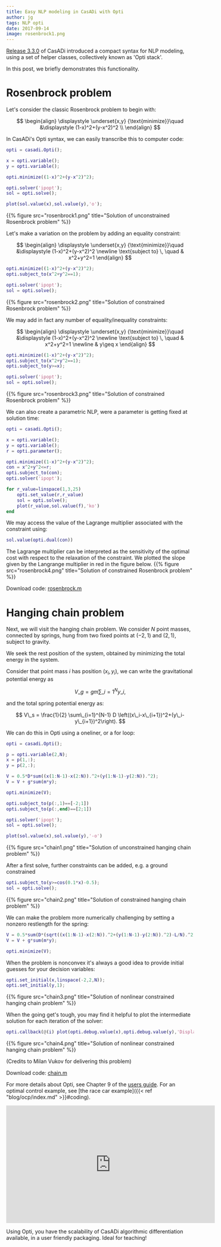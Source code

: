 ```yaml
---
title: Easy NLP modeling in CasADi with Opti
author: jg
tags: NLP opti
date: 2017-09-14
image: rosenbrock1.png
---
```


[Release 3.3.0](http://install33.casadi.org) of CasADi introduced a compact syntax for NLP modeling, using a set of helper classes, collectively known as 'Opti stack'.

In this post, we briefly demonstrates this functionality.

<!--more-->

# Rosenbrock problem

Let's consider the classic Rosenbrock problem to begin with:

$$
\begin{align}
  \displaystyle \underset{x,y}
  {\text{minimize}}\quad &\displaystyle (1-x)^2+(y-x^2)^2 \\
\end{align}
$$

In CasADi's Opti syntax, we can easily transcribe this to computer code:
```matlab
opti = casadi.Opti();

x = opti.variable();
y = opti.variable();

opti.minimize((1-x)^2+(y-x^2)^2);

opti.solver('ipopt');
sol = opti.solve();

plot(sol.value(x),sol.value(y),'o');
```

{{% figure src="rosenbrock1.png" title="Solution of unconstrained Rosenbrock problem" %}}

Let's make a variation on the problem by adding an equality constraint:

$$
\begin{align}
  \displaystyle \underset{x,y}
  {\text{minimize}}\quad &\displaystyle (1-x)^2+(y-x^2)^2 \newline
    \text{subject to} \, \quad & x^2+y^2=1
\end{align}
$$

```matlab
opti.minimize((1-x)^2+(y-x^2)^2);
opti.subject_to(x^2+y^2==1);

opti.solver('ipopt');
sol = opti.solve();
```

{{% figure src="rosenbrock2.png" title="Solution of constrained Rosenbrock problem" %}}

We may add in fact any number of equality/inequality constraints:

$$
\begin{align}
  \displaystyle \underset{x,y}
  {\text{minimize}}\quad &\displaystyle (1-x)^2+(y-x^2)^2 \newline
    \text{subject to} \, \quad & x^2+y^2=1 \newline
      & y\geq x
\end{align}
$$

```matlab
opti.minimize((1-x)^2+(y-x^2)^2);
opti.subject_to(x^2+y^2==1);
opti.subject_to(y>=x);

opti.solver('ipopt');
sol = opti.solve();
```

{{% figure src="rosenbrock3.png" title="Solution of constrained Rosenbrock problem" %}}

We can also create a parametric NLP, were a parameter is getting fixed at solution time:

```matlab
opti = casadi.Opti();

x = opti.variable();
y = opti.variable();
r = opti.parameter();

opti.minimize((1-x)^2+(y-x^2)^2);
con = x^2+y^2<=r;
opti.subject_to(con);
opti.solver('ipopt');

for r_value=linspace(1,3,25)
    opti.set_value(r,r_value)
    sol = opti.solve();
    plot(r_value,sol.value(f),'ko')
end
```

We may access the value of the Lagrange multiplier associated with the constraint using:
```matlab
sol.value(opti.dual(con))
```

The Lagrange multiplier can be interpreted as the sensitivity of the optimal cost with respect to the relaxation of the constraint. We plotted the slope given by the Langrange multiplier in red in the figure below.
{{% figure src="rosenbrock4.png" title="Solution of constrained Rosenbrock problem" %}}


Download code: [rosenbrock.m](rosenbrock.m)


# Hanging chain problem

Next, we will visit the hanging chain problem. We consider $N$ point masses, connected by springs, hung from two fixed points at $(-2,1)$ and $(2,1)$, subject to gravity.

We seek the rest position of the system, obtained by minimizing the total energy in the system.

Consider that point mass $i$ has position $(x_i,y_i)$, we can write the gravitational potential energy as

$$
V\_g = g m \sum\_{i=1}^N y\_i,
$$

and the total spring potential energy as:

$$
V\_s = \frac{1}{2} \sum\_{i=1}^{N-1} D \left((x\_i-x\_{i+1})^2+(y\_i-y\_{i+1})^2\right).
$$

We can do this in Opti using a oneliner, or a for loop:
```matlab
opti = casadi.Opti();

p = opti.variable(2,N);
x = p(1,:);
y = p(2,:);

V = 0.5*D*sum((x(1:N-1)-x(2:N)).^2+(y(1:N-1)-y(2:N)).^2);
V = V + g*sum(m*y);

opti.minimize(V);

opti.subject_to(p(:,1)==[-2;1])
opti.subject_to(p(:,end)==[2;1])

opti.solver('ipopt');
sol = opti.solve();

plot(sol.value(x),sol.value(y),'-o')
```

{{% figure src="chain1.png" title="Solution of unconstrained hanging chain problem" %}}

After a first solve, further constraints can be added, e.g. a ground constrained
```matlab
opti.subject_to(y>=cos(0.1*x)-0.5);
sol = opti.solve();
```

{{% figure src="chain2.png" title="Solution of constrained hanging chain problem" %}}

We can make the problem more numerically challenging by setting a nonzero restlength for the spring:
```matlab
V = 0.5*sum(D*(sqrt((x(1:N-1)-x(2:N)).^2+(y(1:N-1)-y(2:N)).^2)-L/N).^2);
V = V + g*sum(m*y);

opti.minimize(V);
```

When the problem is nonconvex it's always a good idea to provide initial guesses for your decision variables:
```matlab
opti.set_initial(x,linspace(-2,2,N));
opti.set_initial(y,1);
```

{{% figure src="chain3.png" title="Solution of nonlinear constrained hanging chain problem" %}}

When the going get's tough, you may find it helpful to plot the intermediate solution
for each iteration of the solver:

```matlab
opti.callback(@(i) plot(opti.debug.value(x),opti.debug.value(y),'DisplayName',num2str(i)))
```
{{% figure src="chain4.png" title="Solution of nonlinear constrained hanging chain problem" %}}

(Credits to Milan Vukov for delivering this problem)

Download code: [chain.m](chain.m)


For more details about Opti, see Chapter 9 of the [users guide](http://web.casadi.org/docs/#document-opti). For an optimal control example, see [the race car example]({{< ref "blog/ocp/index.md" >}}#coding).

<iframe width="560" height="315" src="https://www.youtube.com/embed/7iQKhmx7gQA?ecver=1" frameborder="0" allow="autoplay; encrypted-media" allowfullscreen></iframe>

Using Opti, you have the scalability of CasADi algorithmic differentiation available, in a user friendly packaging. Ideal for teaching!
